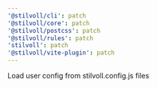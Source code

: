 ```yaml
---
'@stilvoll/cli': patch
'@stilvoll/core': patch
'@stilvoll/postcss': patch
'@stilvoll/rules': patch
'stilvoll': patch
'@stilvoll/vite-plugin': patch
---
```


Load user config from stilvoll.config.js files
